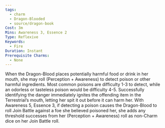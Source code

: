 ```yaml
---
tags:
  - charm
  - Dragon-Blooded
  - source/dragon-book
Cost: 3m
Mins: Awareness 3, Essence 2
Type: Reflexive
Keywords:
  - Fire
Duration: Instant
Prerequisite Charms:
  - None
---
```

When the Dragon-Blood places potentially harmful food or drink in her mouth, she may roll (Perception + Awareness) to detect poison or other harmful ingredients. Most common poisons are difficulty 1-3 to detect, while an odorless or tasteless poison would be difficulty 4-5. Successfully identifying the danger immediately ignites the offending item in the Terrestrial’s mouth, letting her spit it out before it can harm her. With Awareness 5, Essence 3, if detecting a poison causes the Dragon-Blood to roll Join Battle against a foe she believed poisoned her, she adds any threshold successes from her (Perception + Awareness) roll as non-Charm dice on her Join Battle roll.